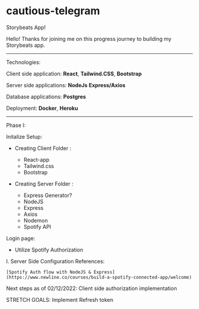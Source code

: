 # cautious-telegram
Storybeats App!

Hello! Thanks for joining me on this progress journey to building my Storybeats app.

________
Technologies:

Client side application:
**React**,
**Tailwind.CSS**,
**Bootstrap** 

Server side applications:
**NodeJs**
**Express/Axios**

Database applications:
**Postgres**


Deployment:
**Docker**,
**Heroku**

_____

Phase I: 

  Initalize Setup:
  * Creating Client Folder :
     - React-app
     - Tailwind.css
     - Bootstrap 

  * Creating Server Folder :

    - Express Generator? 
    - NodeJS
    - Express
    - Axios
    - Nodemon
    - Spotify API



Login page:
- Utilize Spotify Authorization 


I. Server Side Configuration
References:

	[Spotify Auth flow with NodeJS & Express](https://www.newline.co/courses/build-a-spotify-connected-app/welcome)

  Next steps as of 02/12/2022: 
  Client side authorization implementation

  STRETCH GOALS: Implement Refresh token